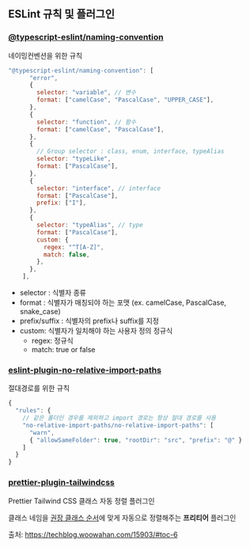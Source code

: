 ## ESLint 규칙 및 플러그인

### [@typescript-eslint/naming-convention](https://typescript-eslint.io/rules/naming-convention/#allowed-selectors-modifiers-and-types)

네이밍컨벤션을 위한 규칙

```cjs
"@typescript-eslint/naming-convention": [
      "error",
      {
        selector: "variable", // 변수
        format: ["camelCase", "PascalCase", "UPPER_CASE"],
      },
      {
        selector: "function", // 함수
        format: ["camelCase", "PascalCase"],
      },
      {
        // Group selector : class, enum, interface, typeAlias
        selector: "typeLike",
        format: ["PascalCase"],
      },
      {
        selector: "interface", // interface
        format: ["PascalCase"],
        prefix: ["I"],
      },
      {
        selector: "typeAlias", // type
        format: ["PascalCase"],
        custom: {
          regex: "^T[A-Z]",
          match: false,
        },
      },
    ],

```

- selector : 식별자 종류
- format : 식별자가 매칭되야 하는 포맷 (ex. camelCase, PascalCase, snake_case)
- prefix/suffix : 식별자의 prefix나 suffix를 지정
- custom: 식별자가 일치해야 하는 사용자 정의 정규식
  - regex: 정규식
  - match: true or false

### [eslint-plugin-no-relative-import-paths](https://github.com/MelvinVermeer/eslint-plugin-no-relative-import-paths)

절대경로를 위한 규칙

```cjs
{
  "rules": {
    // 같은 폴더인 경우를 제외하고 import 경로는 항상 절대 경로를 사용
    "no-relative-import-paths/no-relative-import-paths": [
      "warn",
      { "allowSameFolder": true, "rootDir": "src", "prefix": "@" }
    ]
  }
}
```

### [prettier-plugin-tailwindcss](https://github.com/tailwindlabs/prettier-plugin-tailwindcss)

Prettier Tailwind CSS 클래스 자동 정렬 플러그인

클래스 네임을 [권장 클래스 순서](https://tailwindcss.com/blog/automatic-class-sorting-with-prettier#how-classes-are-sorted)에 맞게 자동으로 정렬해주는 **프리티어** 플러그인

출처: https://techblog.woowahan.com/15903/#toc-6
